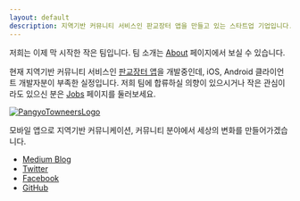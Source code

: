 ```yaml
---
layout: default
description: 지역기반 커뮤니티 서비스인 판교장터 앱을 만들고 있는 스타트업 기업입니다.
---
```


저희는 이제 막 시작한 작은 팀입니다. 팀 소개는 [About](/about) 페이지에서 보실 수 있습니다. 

현재 지역기반 커뮤니티 서비스인 [판교장터 앱](https://pangyo.towneers.com/)을 개발중인데, iOS, Android 클라이언트 개발자분이 부족한 실정입니다. 저희 팀에 합류하실 의향이 있으시거나 작은 관심이라도 있으신 분은 [Jobs](/jobs) 페이지를 둘러보세요.

[![PangyoTowneersLogo](https://pangyo.towneers.com/images/icons/Icon_512x512.png)](https://pangyo.towneers.com/)


모바일 앱으로 지역기반 커뮤니케이션, 커뮤니티 분야에서 세상의 변화를 만들어가겠습니다. 


- [Medium Blog](https://medium.com/n42-corp)
- [Twitter](https://twitter.com/n42corp)
- [Facebook](https://www.facebook.com/n42corp)
- [GitHub](https://github.com/n42corp/)

